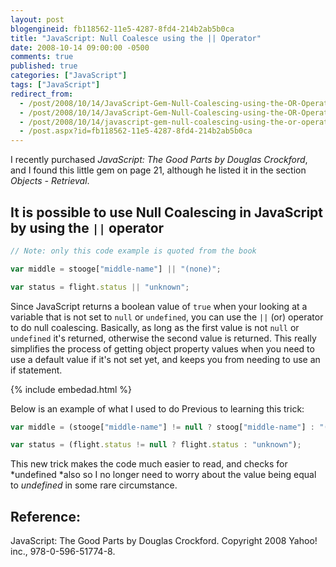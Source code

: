 ```yaml
---
layout: post
blogengineid: fb118562-11e5-4287-8fd4-214b2ab5b0ca
title: "JavaScript: Null Coalesce using the || Operator"
date: 2008-10-14 09:00:00 -0500
comments: true
published: true
categories: ["JavaScript"]
tags: ["JavaScript"]
redirect_from: 
  - /post/2008/10/14/JavaScript-Gem-Null-Coalescing-using-the-OR-Operator.aspx
  - /post/2008/10/14/JavaScript-Gem-Null-Coalescing-using-the-OR-Operator
  - /post/2008/10/14/javascript-gem-null-coalescing-using-the-or-operator
  - /post.aspx?id=fb118562-11e5-4287-8fd4-214b2ab5b0ca
---
```

<!-- more -->

I recently purchased _JavaScript: The Good Parts by Douglas Crockford_, and I found this little gem on page 21, although he listed it in the section *Objects - Retrieval*.

## It is possible to use Null Coalescing in JavaScript by using the `||` operator

```javascript
// Note: only this code example is quoted from the book

var middle = stooge["middle-name"] || "(none)";

var status = flight.status || "unknown";
```

Since JavaScript returns a boolean value of `true` when your looking at a variable that is not set to `null` or `undefined`, you can use the `||` (or) operator to do null coalescing. Basically, as long as the first value is not `null` or `undefined` it's returned, otherwise the second value is returned. This really simplifies the process of getting object property values when you need to use a default value if it's not set yet, and keeps you from needing to use an if statement.

{% include embedad.html %}

Below is an example of what I used to do Previous to learning this trick:

```javascript
var middle = (stooge["middle-name"] != null ? stoog["middle-name"] : "(none)");

var status = (flight.status != null ? flight.status : "unknown");
```

This new trick makes the code much easier to read, and checks for *undefined *also so I no longer need to worry about the value being equal to *undefined* in some rare circumstance.

## Reference:

JavaScript: The Good Parts by Douglas Crockford. Copyright 2008 Yahoo! inc., 978-0-596-51774-8.
